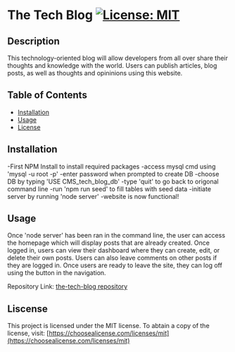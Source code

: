 # The Tech Blog [![License: MIT](https://img.shields.io/badge/License-MIT-yellow.svg)](https://opensource.org/licenses/MIT)

## Description

This technology-oriented blog will allow developers from all over share their thoughts and knowledge with the world. Users can publish articles, blog posts, as well as thoughts and opininions using this website.

## Table of Contents

- [Installation](#installation)
- [Usage](#usage)
- [License](#license)

## Installation

-First NPM Install to install required packages
-access mysql cmd using 'mysql -u root -p'
-enter password when prompted to create DB
-choose DB by typing 'USE CMS_tech_blog_db'
-type 'quit' to go back to origonal command line
-run 'npm run seed' to fill tables with seed data
-initiate server by running 'node server'
-website is now functional!


## Usage

Once 'node server' has been ran in the command line, the user can access the homepage which will display posts that are already created. Once logged in, users can view their dashboard where they can create, edit, or delete their own posts. Users can also leave comments on other posts if they are logged in. Once users are ready to leave the site, they can log off using the button in the navigation.

Repository Link: [the-tech-blog repository](https://github.com/FuzzyGiraffee/CMS-Tech-Blog)


## Liscense

This project is licensed under the MIT license. To abtain a copy of the license, visit: [https://choosealicense.com/licenses/mit](https://choosealicense.com/licenses/mit)
 